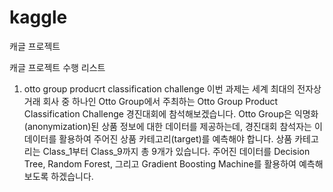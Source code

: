 # kaggle
캐글 프로젝트

캐글 프로젝트 수행 리스트

1. otto group producrt classification challenge
이번 과제는 세계 최대의 전자상거래 회사 중 하나인 Otto Group에서 주최하는 Otto Group Product Classification Challenge 경진대회에 참석해보겠습니다.
Otto Group은 익명화(anonymization)된 상품 정보에 대한 데이터를 제공하는데, 경진대회 참석자는 이 데이터를 활용하여 주어진 상품 카테고리(target)를 예측해야 합니다. 상품 카테고리는 Class_1부터 Class_9까지 총 9개가 있습니다. 주어진 데이터를 Decision Tree, Random Forest, 그리고 Gradient Boosting Machine를 활용하여 예측해보도록 하겠습니다.
